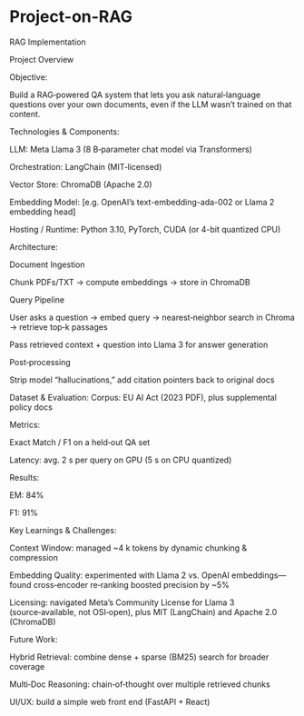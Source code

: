 # Project-on-RAG
RAG Implementation

Project Overview

Objective:

Build a RAG‑powered QA system that lets you ask natural‑language questions over your own documents, even if the LLM wasn’t trained on that content.

Technologies & Components:

LLM: Meta Llama 3 (8 B‑parameter chat model via Transformers)

Orchestration: LangChain (MIT‑licensed)

Vector Store: ChromaDB (Apache 2.0)

Embedding Model: [e.g. OpenAI’s text-embedding-ada-002 or Llama 2 embedding head]

Hosting / Runtime: Python 3.10, PyTorch, CUDA (or 4-bit quantized CPU)

Architecture:

Document Ingestion

Chunk PDFs/TXT → compute embeddings → store in ChromaDB

Query Pipeline

User asks a question → embed query → nearest‑neighbor search in Chroma → retrieve top‑k passages

Pass retrieved context + question into Llama 3 for answer generation

Post‑processing

Strip model “hallucinations,” add citation pointers back to original docs

Dataset & Evaluation:
Corpus: EU AI Act (2023 PDF), plus supplemental policy docs

Metrics:

Exact Match / F1 on a held‑out QA set

Latency: avg. 2 s per query on GPU (5 s on CPU quantized)

Results:

EM: 84%

F1: 91%

Key Learnings & Challenges:

Context Window: managed ~4 k tokens by dynamic chunking & compression

Embedding Quality: experimented with Llama 2 vs. OpenAI embeddings—found cross‑encoder re‑ranking boosted precision by ~5%

Licensing: navigated Meta’s Community License for Llama 3 (source‑available, not OSI‑open), plus MIT (LangChain) and Apache 2.0 (ChromaDB)

Future Work:

Hybrid Retrieval: combine dense + sparse (BM25) search for broader coverage

Multi‑Doc Reasoning: chain‑of‑thought over multiple retrieved chunks

UI/UX: build a simple web front end (FastAPI + React)
